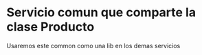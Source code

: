 # Servicio comun que comparte la clase Producto
Usaremos este common como una lib en los demas servicios